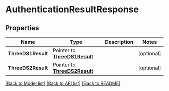 # AuthenticationResultResponse

## Properties

Name | Type | Description | Notes
------------ | ------------- | ------------- | -------------
**ThreeDS1Result** |  Pointer to [**ThreeDS1Result**](ThreeDS1Result.md) |  | [optional] 
**ThreeDS2Result** |  Pointer to [**ThreeDS2Result**](ThreeDS2Result.md) |  | [optional] 

[[Back to Model list]](../README.md#documentation-for-models) [[Back to API list]](../README.md#documentation-for-api-endpoints) [[Back to README]](../README.md)


